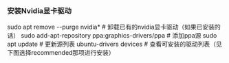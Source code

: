 ### 安装Nvidia显卡驱动

sudo apt remove --purge nvidia*                      # 卸载已有的nvidia显卡驱动（如果已安装的话）
sudo add-apt-repository ppa:graphics-drivers/ppa     # 添加ppa源
sudo apt update                                      # 更新源列表
ubuntu-drivers devices                               # 查看可安装的驱动列表（见下图选择recommended那项进行安装）